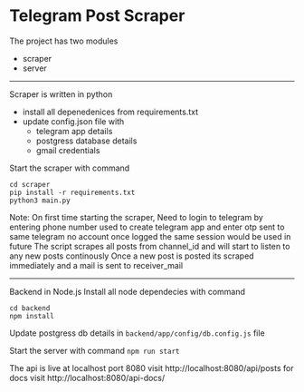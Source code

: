 # Telegram Post Scraper

The project has two modules

- scraper
- server

---

Scraper is written in python

- install all depenedenices from requirements.txt
- update config.json file with
  - telegram app details
  - postgress database details
  - gmail credentials

Start the scraper with command

```
cd scraper
pip install -r requirements.txt
python3 main.py
```

Note:
On first time starting the scraper,
Need to login to telegram by entering phone number used to create telegram app and enter otp sent to same telegram no account
once logged the same session would be used in future
The script scrapes all posts from channel_id and will start to listen to any new posts continously
Once a new post is posted its scraped immediately and a mail is sent to receiver_mail

---

Backend in Node.js
Install all node dependecies with command

```
cd backend
npm install
```

Update postgress db details in `backend/app/config/db.config.js` file

Start the server with command
`npm run start`

The api is live at localhost port 8080
visit http://localhost:8080/api/posts
for docs visit http://localhost:8080/api-docs/
